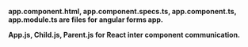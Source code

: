 **app.component.html, app.component.specs.ts, app.component.ts, app.module.ts are files for angular forms app.**



**App.js, Child.js, Parent.js for React inter component communication.**
